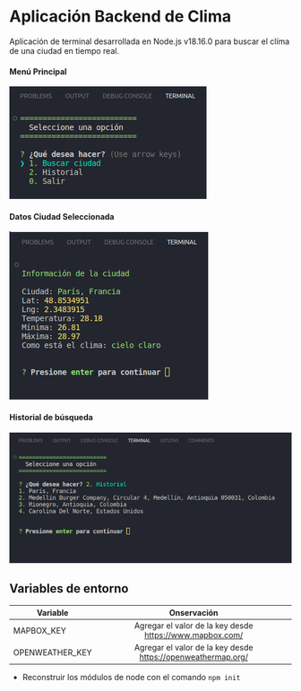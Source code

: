 # Aplicación Backend de Clima

Aplicación de terminal desarrollada en Node.js v18.16.0 para buscar el clíma de una ciudad en tiempo real.

#### Menú Principal

![Menú Principal](images/capture.png)

#### Datos Ciudad Seleccionada

![Menú Principal](images/capture2.png)

#### Historial de búsqueda

![Menú Principal](images/capture3.png)

## Variables de entorno

| Variable        |                         Onservación                          |
| --------------- | :----------------------------------------------------------: |
| MAPBOX_KEY      |   Agregar el valor de la key desde https://www.mapbox.com/   |
| OPENWEATHER_KEY | Agregar el valor de la key desde https://openweathermap.org/ |

- Reconstruir los módulos de node con el comando `npm init`
